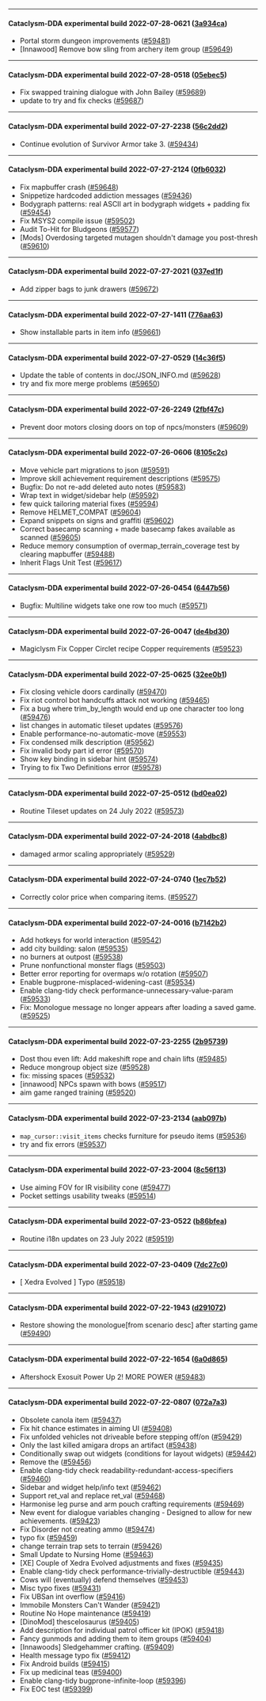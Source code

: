 
---

#### Cataclysm-DDA experimental build 2022-07-28-0621 ([3a934ca](https://github.com/CleverRaven/Cataclysm-DDA/releases/tag/cdda-experimental-2022-07-28-0621))

* Portal storm dungeon improvements ([#59481](https://github.com/CleverRaven/Cataclysm-DDA/pull/59481))
* [Innawood] Remove bow sling from archery item group ([#59649](https://github.com/CleverRaven/Cataclysm-DDA/pull/59649))

---

#### Cataclysm-DDA experimental build 2022-07-28-0518 ([05ebec5](https://github.com/CleverRaven/Cataclysm-DDA/releases/tag/cdda-experimental-2022-07-28-0518))

* Fix swapped training dialogue with John Bailey ([#59689](https://github.com/CleverRaven/Cataclysm-DDA/pull/59689))
* update to try and fix checks ([#59687](https://github.com/CleverRaven/Cataclysm-DDA/pull/59687))

---

#### Cataclysm-DDA experimental build 2022-07-27-2238 ([56c2dd2](https://github.com/CleverRaven/Cataclysm-DDA/releases/tag/cdda-experimental-2022-07-27-2238))

* Continue evolution of Survivor Armor take 3. ([#59434](https://github.com/CleverRaven/Cataclysm-DDA/pull/59434))

---

#### Cataclysm-DDA experimental build 2022-07-27-2124 ([0fb6032](https://github.com/CleverRaven/Cataclysm-DDA/releases/tag/cdda-experimental-2022-07-27-2124))

* Fix mapbuffer crash ([#59648](https://github.com/CleverRaven/Cataclysm-DDA/pull/59648))
* Snippetize hardcoded addiction messages ([#59436](https://github.com/CleverRaven/Cataclysm-DDA/pull/59436))
* Bodygraph patterns: real ASCII art in bodygraph widgets + padding fix ([#59454](https://github.com/CleverRaven/Cataclysm-DDA/pull/59454))
* Fix MSYS2 compile issue ([#59502](https://github.com/CleverRaven/Cataclysm-DDA/pull/59502))
* Audit To-Hit for Bludgeons ([#59577](https://github.com/CleverRaven/Cataclysm-DDA/pull/59577))
* [Mods] Overdosing targeted mutagen shouldn't damage you post-thresh ([#59610](https://github.com/CleverRaven/Cataclysm-DDA/pull/59610))

---

#### Cataclysm-DDA experimental build 2022-07-27-2021 ([037ed1f](https://github.com/CleverRaven/Cataclysm-DDA/releases/tag/cdda-experimental-2022-07-27-2021))

* Add zipper bags to junk drawers ([#59672](https://github.com/CleverRaven/Cataclysm-DDA/pull/59672))

---

#### Cataclysm-DDA experimental build 2022-07-27-1411 ([776aa63](https://github.com/CleverRaven/Cataclysm-DDA/releases/tag/cdda-experimental-2022-07-27-1411))

* Show installable parts in item info ([#59661](https://github.com/CleverRaven/Cataclysm-DDA/pull/59661))

---

#### Cataclysm-DDA experimental build 2022-07-27-0529 ([14c36f5](https://github.com/CleverRaven/Cataclysm-DDA/releases/tag/cdda-experimental-2022-07-27-0529))

* Update the table of contents in doc/JSON_INFO.md ([#59628](https://github.com/CleverRaven/Cataclysm-DDA/pull/59628))
* try and fix more merge problems ([#59650](https://github.com/CleverRaven/Cataclysm-DDA/pull/59650))

---

#### Cataclysm-DDA experimental build 2022-07-26-2249 ([2fbf47c](https://github.com/CleverRaven/Cataclysm-DDA/releases/tag/cdda-experimental-2022-07-26-2249))

* Prevent door motors closing doors on top of npcs/monsters ([#59609](https://github.com/CleverRaven/Cataclysm-DDA/pull/59609))

---

#### Cataclysm-DDA experimental build 2022-07-26-0606 ([8105c2c](https://github.com/CleverRaven/Cataclysm-DDA/releases/tag/cdda-experimental-2022-07-26-0606))

* Move vehicle part migrations to json ([#59591](https://github.com/CleverRaven/Cataclysm-DDA/pull/59591))
* Improve skill achievement requirement descriptions ([#59575](https://github.com/CleverRaven/Cataclysm-DDA/pull/59575))
* Bugfix: Do not re-add deleted auto notes ([#59583](https://github.com/CleverRaven/Cataclysm-DDA/pull/59583))
* Wrap text in widget/sidebar help ([#59592](https://github.com/CleverRaven/Cataclysm-DDA/pull/59592))
* few quick tailoring material fixes ([#59594](https://github.com/CleverRaven/Cataclysm-DDA/pull/59594))
* Remove HELMET_COMPAT ([#59604](https://github.com/CleverRaven/Cataclysm-DDA/pull/59604))
* Expand snippets on signs and graffiti ([#59602](https://github.com/CleverRaven/Cataclysm-DDA/pull/59602))
* Correct basecamp scanning + made basecamp fakes available as scanned ([#59605](https://github.com/CleverRaven/Cataclysm-DDA/pull/59605))
* Reduce memory consumption of overmap_terrain_coverage test by clearing mapbuffer ([#59488](https://github.com/CleverRaven/Cataclysm-DDA/pull/59488))
* Inherit Flags Unit Test ([#59617](https://github.com/CleverRaven/Cataclysm-DDA/pull/59617))

---

#### Cataclysm-DDA experimental build 2022-07-26-0454 ([6447b56](https://github.com/CleverRaven/Cataclysm-DDA/releases/tag/cdda-experimental-2022-07-26-0454))

* Bugfix: Multiline widgets take one row too much ([#59571](https://github.com/CleverRaven/Cataclysm-DDA/pull/59571))

---

#### Cataclysm-DDA experimental build 2022-07-26-0047 ([de4bd30](https://github.com/CleverRaven/Cataclysm-DDA/releases/tag/cdda-experimental-2022-07-26-0047))

* Magiclysm Fix Copper Circlet recipe Copper requirements ([#59523](https://github.com/CleverRaven/Cataclysm-DDA/pull/59523))

---

#### Cataclysm-DDA experimental build 2022-07-25-0625 ([32ee0b1](https://github.com/CleverRaven/Cataclysm-DDA/releases/tag/cdda-experimental-2022-07-25-0625))

* Fix closing vehicle doors cardinally ([#59470](https://github.com/CleverRaven/Cataclysm-DDA/pull/59470))
* Fix riot control bot handcuffs attack not working ([#59465](https://github.com/CleverRaven/Cataclysm-DDA/pull/59465))
* Fix a bug where trim_by_length would end up one character too long ([#59476](https://github.com/CleverRaven/Cataclysm-DDA/pull/59476))
* list changes in automatic tileset updates ([#59576](https://github.com/CleverRaven/Cataclysm-DDA/pull/59576))
* Enable performance-no-automatic-move ([#59553](https://github.com/CleverRaven/Cataclysm-DDA/pull/59553))
* Fix condensed milk description ([#59562](https://github.com/CleverRaven/Cataclysm-DDA/pull/59562))
* Fix invalid body part id error ([#59570](https://github.com/CleverRaven/Cataclysm-DDA/pull/59570))
* Show key binding in sidebar hint ([#59574](https://github.com/CleverRaven/Cataclysm-DDA/pull/59574))
* Trying to fix Two Definitions error ([#59578](https://github.com/CleverRaven/Cataclysm-DDA/pull/59578))

---

#### Cataclysm-DDA experimental build 2022-07-25-0512 ([bd0ea02](https://github.com/CleverRaven/Cataclysm-DDA/releases/tag/cdda-experimental-2022-07-25-0512))

* Routine Tileset updates on 24 July 2022 ([#59573](https://github.com/CleverRaven/Cataclysm-DDA/pull/59573))

---

#### Cataclysm-DDA experimental build 2022-07-24-2018 ([4abdbc8](https://github.com/CleverRaven/Cataclysm-DDA/releases/tag/cdda-experimental-2022-07-24-2018))

* damaged armor scaling appropriately ([#59529](https://github.com/CleverRaven/Cataclysm-DDA/pull/59529))

---

#### Cataclysm-DDA experimental build 2022-07-24-0740 ([1ec7b52](https://github.com/CleverRaven/Cataclysm-DDA/releases/tag/cdda-experimental-2022-07-24-0740))

* Correctly color price when comparing items. ([#59527](https://github.com/CleverRaven/Cataclysm-DDA/pull/59527))

---

#### Cataclysm-DDA experimental build 2022-07-24-0016 ([b7142b2](https://github.com/CleverRaven/Cataclysm-DDA/releases/tag/cdda-experimental-2022-07-24-0016))

* Add hotkeys for world interaction ([#59542](https://github.com/CleverRaven/Cataclysm-DDA/pull/59542))
* add city building: salon ([#59535](https://github.com/CleverRaven/Cataclysm-DDA/pull/59535))
* no burners at outpost ([#59538](https://github.com/CleverRaven/Cataclysm-DDA/pull/59538))
* Prune nonfunctional monster flags ([#59503](https://github.com/CleverRaven/Cataclysm-DDA/pull/59503))
* Better error reporting for overmaps w/o rotation ([#59507](https://github.com/CleverRaven/Cataclysm-DDA/pull/59507))
* Enable bugprone-misplaced-widening-cast ([#59534](https://github.com/CleverRaven/Cataclysm-DDA/pull/59534))
* Enable clang-tidy check performance-unnecessary-value-param ([#59533](https://github.com/CleverRaven/Cataclysm-DDA/pull/59533))
* Fix: Monologue message no longer appears after loading a saved game. ([#59525](https://github.com/CleverRaven/Cataclysm-DDA/pull/59525))

---

#### Cataclysm-DDA experimental build 2022-07-23-2255 ([2b95739](https://github.com/CleverRaven/Cataclysm-DDA/releases/tag/cdda-experimental-2022-07-23-2255))

* Dost thou even lift: Add makeshift rope and chain lifts ([#59485](https://github.com/CleverRaven/Cataclysm-DDA/pull/59485))
* Reduce mongroup object size ([#59528](https://github.com/CleverRaven/Cataclysm-DDA/pull/59528))
* fix: missing spaces ([#59532](https://github.com/CleverRaven/Cataclysm-DDA/pull/59532))
* [innawood] NPCs spawn with bows ([#59517](https://github.com/CleverRaven/Cataclysm-DDA/pull/59517))
* aim game ranged training ([#59520](https://github.com/CleverRaven/Cataclysm-DDA/pull/59520))

---

#### Cataclysm-DDA experimental build 2022-07-23-2134 ([aab097b](https://github.com/CleverRaven/Cataclysm-DDA/releases/tag/cdda-experimental-2022-07-23-2134))

* `map_cursor::visit_items` checks furniture for pseudo items ([#59536](https://github.com/CleverRaven/Cataclysm-DDA/pull/59536))
* try and fix errors ([#59537](https://github.com/CleverRaven/Cataclysm-DDA/pull/59537))

---

#### Cataclysm-DDA experimental build 2022-07-23-2004 ([8c56f13](https://github.com/CleverRaven/Cataclysm-DDA/releases/tag/cdda-experimental-2022-07-23-2004))

* Use aiming FOV for IR visibility cone ([#59477](https://github.com/CleverRaven/Cataclysm-DDA/pull/59477))
* Pocket settings usability tweaks ([#59514](https://github.com/CleverRaven/Cataclysm-DDA/pull/59514))

---

#### Cataclysm-DDA experimental build 2022-07-23-0522 ([b86bfea](https://github.com/CleverRaven/Cataclysm-DDA/releases/tag/cdda-experimental-2022-07-23-0522))

* Routine i18n updates on 23 July 2022 ([#59519](https://github.com/CleverRaven/Cataclysm-DDA/pull/59519))

---

#### Cataclysm-DDA experimental build 2022-07-23-0409 ([7dc27c0](https://github.com/CleverRaven/Cataclysm-DDA/releases/tag/cdda-experimental-2022-07-23-0409))

* [ Xedra Evolved ] Typo ([#59518](https://github.com/CleverRaven/Cataclysm-DDA/pull/59518))

---

#### Cataclysm-DDA experimental build 2022-07-22-1943 ([d291072](https://github.com/CleverRaven/Cataclysm-DDA/releases/tag/cdda-experimental-2022-07-22-1943))

* Restore showing the monologue[from scenario desc] after starting game ([#59490](https://github.com/CleverRaven/Cataclysm-DDA/pull/59490))

---

#### Cataclysm-DDA experimental build 2022-07-22-1654 ([6a0d865](https://github.com/CleverRaven/Cataclysm-DDA/releases/tag/cdda-experimental-2022-07-22-1654))

* Aftershock Exosuit Power Up 2! MORE POWER ([#59483](https://github.com/CleverRaven/Cataclysm-DDA/pull/59483))

---

#### Cataclysm-DDA experimental build 2022-07-22-0807 ([072a7a3](https://github.com/CleverRaven/Cataclysm-DDA/releases/tag/cdda-experimental-2022-07-22-0807))

* Obsolete canola item ([#59437](https://github.com/CleverRaven/Cataclysm-DDA/pull/59437))
* Fix hit chance estimates in aiming UI ([#59408](https://github.com/CleverRaven/Cataclysm-DDA/pull/59408))
* Fix unfolded vehicles not driveable before stepping off/on ([#59429](https://github.com/CleverRaven/Cataclysm-DDA/pull/59429))
* Only the last killed amigara drops an artifact ([#59438](https://github.com/CleverRaven/Cataclysm-DDA/pull/59438))
* Conditionally swap out widgets (conditions for layout widgets) ([#59442](https://github.com/CleverRaven/Cataclysm-DDA/pull/59442))
* Remove the ([#59456](https://github.com/CleverRaven/Cataclysm-DDA/pull/59456))
* Enable clang-tidy check readability-redundant-access-specifiers ([#59460](https://github.com/CleverRaven/Cataclysm-DDA/pull/59460))
* Sidebar and widget help/info text ([#59462](https://github.com/CleverRaven/Cataclysm-DDA/pull/59462))
* Support ret_val<void> and replace ret_val<bool> ([#59468](https://github.com/CleverRaven/Cataclysm-DDA/pull/59468))
* Harmonise leg purse and arm pouch crafting requirements ([#59469](https://github.com/CleverRaven/Cataclysm-DDA/pull/59469))
* New event for dialogue variables changing - Designed to allow for new achievements. ([#59423](https://github.com/CleverRaven/Cataclysm-DDA/pull/59423))
* Fix Disorder not creating ammo ([#59474](https://github.com/CleverRaven/Cataclysm-DDA/pull/59474))
* typo fix ([#59459](https://github.com/CleverRaven/Cataclysm-DDA/pull/59459))
* change terrain trap sets to terrain ([#59426](https://github.com/CleverRaven/Cataclysm-DDA/pull/59426))
* Small Update to Nursing Home ([#59463](https://github.com/CleverRaven/Cataclysm-DDA/pull/59463))
* [XE] Couple of Xedra Evolved adjustments and fixes ([#59435](https://github.com/CleverRaven/Cataclysm-DDA/pull/59435))
* Enable clang-tidy check performance-trivially-destructible ([#59443](https://github.com/CleverRaven/Cataclysm-DDA/pull/59443))
* Cows will (eventually) defend themselves ([#59453](https://github.com/CleverRaven/Cataclysm-DDA/pull/59453))
* Misc typo fixes ([#59431](https://github.com/CleverRaven/Cataclysm-DDA/pull/59431))
* Fix UBSan int overflow ([#59416](https://github.com/CleverRaven/Cataclysm-DDA/pull/59416))
* Immobile Monsters Can't Wander ([#59421](https://github.com/CleverRaven/Cataclysm-DDA/pull/59421))
* Routine No Hope maintenance ([#59419](https://github.com/CleverRaven/Cataclysm-DDA/pull/59419))
* [DinoMod] thescelosaurus ([#59405](https://github.com/CleverRaven/Cataclysm-DDA/pull/59405))
* Add description for individual patrol officer kit (IPOK) ([#59418](https://github.com/CleverRaven/Cataclysm-DDA/pull/59418))
* Fancy gunmods and adding them to item groups ([#59404](https://github.com/CleverRaven/Cataclysm-DDA/pull/59404))
* [Innawoods] Sledgehammer crafting. ([#59409](https://github.com/CleverRaven/Cataclysm-DDA/pull/59409))
* Health message typo fix ([#59412](https://github.com/CleverRaven/Cataclysm-DDA/pull/59412))
* Fix Android builds ([#59415](https://github.com/CleverRaven/Cataclysm-DDA/pull/59415))
* Fix up medicinal teas ([#59400](https://github.com/CleverRaven/Cataclysm-DDA/pull/59400))
* Enable clang-tidy bugprone-infinite-loop ([#59396](https://github.com/CleverRaven/Cataclysm-DDA/pull/59396))
* Fix EOC test ([#59399](https://github.com/CleverRaven/Cataclysm-DDA/pull/59399))
